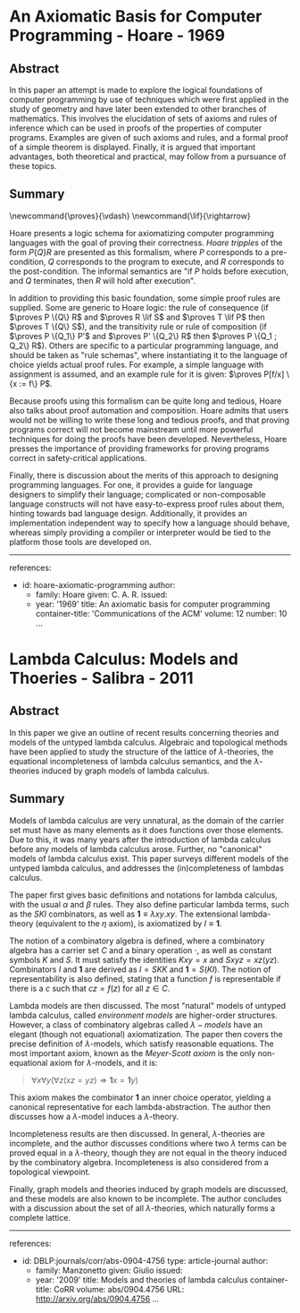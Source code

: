 An Axiomatic Basis for Computer Programming - Hoare - 1969
==========================================================

Abstract
--------

In this paper an attempt is made to explore the logical foundations of computer
programming by use of techniques which were first applied in the study of
geometry and have later been extended to other branches of mathematics. This
involves the elucidation of sets of axioms and rules of inference which can be
used in proofs of the properties of computer programs. Examples are given of
such axioms and rules, and a formal proof of a simple theorem is displayed.
Finally, it is argued that important advantages, both theoretical and practical,
may follow from a pursuance of these topics.

Summary
-------

\newcommand{\proves}{\vdash}
\newcommand{\lif}{\rightarrow}

Hoare presents a logic schema for axiomatizing computer programming languages
with the goal of proving their correctness. *Hoare tripples* of the form
$P \{Q\} R$ are presented as this formalism, where $P$ corresponds to a
pre-condition, $Q$ corresponds to the program to execute, and $R$ corresponds to
the post-condition. The informal semantics are "if $P$ holds before execution,
and $Q$ terminates, then $R$ will hold after execution".

In addition to providing this basic foundation, some simple proof rules are
supplied. Some are generic to Hoare logic: the rule of consequence (if
$\proves P \{Q\} R$ and $\proves R \lif S$ and $\proves T \lif P$ then
$\proves T \{Q\} S$), and the transitivity rule or rule of composition (if
$\proves P \{Q_1\} P'$ and $\proves P' \{Q_2\} R$ then
$\proves P \{Q_1 ; Q_2\} R$). Others are specific to a particular programming
language, and should be taken as "rule schemas", where instantiating it to the
language of choice yields actual proof rules. For example, a simple language
with assignment is assumed, and an example rule for it is given:
$\proves P[f/x] \{x := f\} P$.

Because proofs using this formalism can be quite long and tedious, Hoare also
talks about proof automation and composition. Hoare admits that users would not
be willing to write these long and tedious proofs, and that proving programs
correct will not become mainstream until more powerful techniques for doing the
proofs have been developed. Nevertheless, Hoare presses the importance of
providing frameworks for proving programs correct in safety-critical
applications.

Finally, there is discussion about the merits of this approach to designing
programming languages. For one, it provides a guide for language designers to
simplify their language; complicated or non-composable language constructs will
not have easy-to-express proof rules about them, hinting towards bad language
design. Additionally, it provides an implementation independent way to specify
how a language should behave, whereas simply providing a compiler or interpreter
would be tied to the platform those tools are developed on.

---
references:
- id: hoare-axiomatic-programming
  author:
  - family: Hoare
    given: C. A. R.
  issued:
  - year: '1969'
  title: An axiomatic basis for computer programming
  container-title: 'Communications of the ACM'
  volume: 12
  number: 10
...

Lambda Calculus: Models and Thoeries - Salibra - 2011
=====================================================

Abstract
--------

In this paper we give an outline of recent results concerning theories and
models of the untyped lambda calculus. Algebraic and topological methods have
been applied to study the structure of the lattice of $\lambda$-theories, the
equational incompleteness of lambda calculus semantics, and the
$\lambda$-theories induced by graph models of lambda calculus.

Summary
-------

Models of lambda calculus are very unnatural, as the domain of the carrier set
must have as many elements as it does functions over those elements. Due to
this, it was many years after the introduction of lambda calculus before any
models of lambda calculus arose. Further, no "canonical" models of lambda
calculus exist. This paper surveys different models of the untyped lambda
calculus, and addresses the (in)completeness of lambdas calculus.

The paper first gives basic definitions and notations for lambda calculus, with
the usual $\alpha$ and $\beta$ rules. They also define particular lambda terms,
such as the $SKI$ combinators, as well as $\mathbf{1} \equiv \lambda xy.xy$. The
extensional lambda-theory (equivalent to the $\eta$ axiom), is axiomatized by $I
\equiv \mathbf{1}$.

The notion of a combinatory algebra is defined, where a combinatory algebra has
a carrier set $C$ and a binary operation $\cdot$, as well as constant symbols
$K$ and $S$. It must satisfy the identities $Kxy = x$ and $Sxyz =
xz(yz)$. Combinators $I$ and $\mathbf{1}$ are derived as $I = SKK$ and
$\mathbf{1} = S(KI)$. The notion of representability is also defined, stating
that a function $f$ is representable if there is a $c$ such that $cz = f(z)$ for
all $z \in C$.

Lambda models are then discussed. The most "natural" models of untyped lambda
calculus, called *environment models* are higher-order structures. However, a
class of combinatory algebras called $\lambda-models$ have an elegant (though
not equational) axiomatization. The paper then covers the precise definition of
$\lambda$-models, which satisfy reasonable equations. The most important axiom,
known as the *Meyer-Scott axiom* is the only non-equational axiom for
$\lambda$-models, and it is:

> $\forall x\forall y(\forall z(xz=yz)\Rightarrow \mathbf{1} x= \mathbf{1}y)$

This axiom makes the combinator $\mathbf{1}$ an inner choice operator, yielding
a canonical representative for each lambda-abstraction. The author then
discusses how a $\lambda$-model induces a $\lambda$-theory.

Incompleteness results are then discussed. In general, $\lambda$-theories are
incomplete, and the author discusses conditions where two $\lambda$ terms can be
proved equal in a $\lambda$-theory, though they are not equal in the theory
induced by the combinatory algebra. Incompleteness is also considered from a
topological viewpoint.

Finally, graph models and theories induced by graph models are discussed, and
these models are also known to be incomplete. The author concludes with a
discussion about the set of all $\lambda$-theories, which naturally forms a
complete lattice.

---
references:
- id: DBLP:journals/corr/abs-0904-4756
  type: article-journal
  author:
  - family: Manzonetto
    given: Giulio
  issued:
  - year: '2009'
  title: Models and theories of lambda calculus
  container-title: CoRR
  volume: abs/0904.4756
  URL: http://arxiv.org/abs/0904.4756
...
